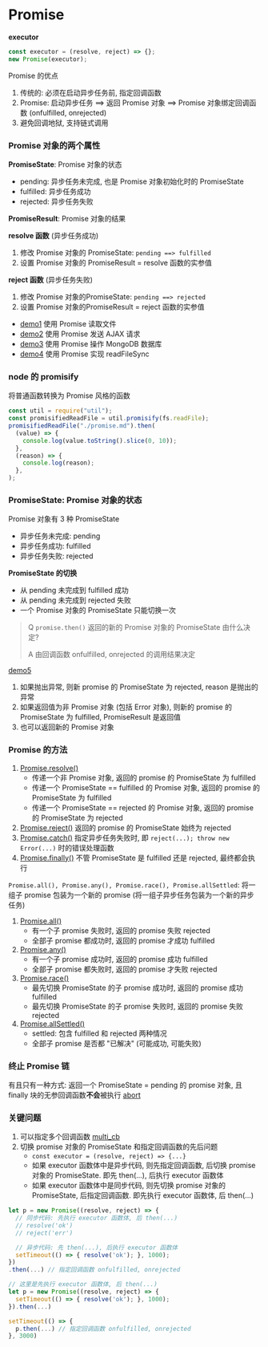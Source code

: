 # Promise

**executor**

```js
const executor = (resolve, reject) => {};
new Promise(executor);
```

Promise 的优点

1. 传统的: 必须在启动异步任务前, 指定回调函数
2. Promise: 启动异步任务 ==> 返回 Promise 对象 ==> Promise 对象绑定回调函数 (onfulfilled, onrejected)
3. 避免回调地狱, 支持链式调用

### Promise 对象的两个属性

**PromiseState**: Promise 对象的状态

- pending: 异步任务未完成, 也是 Promise 对象初始化时的 PromiseState
- fulfilled: 异步任务成功
- rejected: 异步任务失败

**PromiseResult**: Promise 对象的结果

**resolve 函数** (异步任务成功)

1. 修改 Promise 对象的 PromiseState: `pending ==> fulfilled`
2. 设置 Promise 对象的 PromiseResult = resolve 函数的实参值

**reject 函数** (异步任务失败)

1. 修改 Promise 对象的PromiseState: `pending ==> rejected`
2. 设置 Promise 对象的PromiseResult = reject 函数的实参值

- [demo1](./demo1.js) 使用 Promise 读取文件
- [demo2](./demo2.html) 使用 Promise 发送 AJAX 请求
- [demo3](./demo3.js) 使用 Promise 操作 MongoDB 数据库
- [demo4](./demo4.js) 使用 Promise 实现 readFileSync

### node 的 promisify

将普通函数转换为 Promise 风格的函数

```js
const util = require("util");
const promisifiedReadFile = util.promisify(fs.readFile);
promisifiedReadFile("./promise.md").then(
  (value) => {
    console.log(value.toString().slice(0, 10));
  },
  (reason) => {
    console.log(reason);
  },
);
```

### PromiseState: Promise 对象的状态

Promise 对象有 3 种 PromiseState

- 异步任务未完成: pending
- 异步任务成功: fulfilled
- 异步任务失败: rejected

**PromiseState 的切换**

- 从 pending 未完成到 fulfilled 成功
- 从 pending 未完成到 rejected 失败
- 一个 Promise 对象的 PromiseState 只能切换一次

> Q `promise.then()` 返回的新的 Promise 对象的 PromiseState 由什么决定?
>
> A 由回调函数 onfulfilled, onrejected 的调用结果决定

[demo5](./demo5.js)

1. 如果抛出异常, 则新 promise 的 PromiseState 为 rejected, reason 是抛出的异常
2. 如果返回值为非 Promise 对象 (包括 Error 对象), 则新的 promise 的 PromiseState 为 fulfilled, PromiseResult 是返回值
3. 也可以返回新的 Promise 对象

### Promise 的方法

1. [Promise.resolve()](./api/resolve.js)
   - 传递一个非 Promise 对象, 返回的 promise 的 PromiseState 为 fulfilled
   - 传递一个 PromiseState == fulfilled 的 Promise 对象, 返回的 promise 的 PromiseState 为 fulfilled
   - 传递一个 PromiseState == rejected 的 Promise 对象, 返回的 promise 的 PromiseState 为 rejected
2. [Promise.reject()](./api/reject.js) 返回的 promise 的 PromiseState 始终为 rejected
3. [Promise.catch()](./api/catch.js) 指定异步任务失败时, 即 `reject(...); throw new Error(...)` 时的错误处理函数
4. [Promise.finally()](./api/finally.js) 不管 PromiseState 是 fulfilled 还是 rejected, 最终都会执行

`Promise.all(), Promise.any(), Promise.race(), Promise.allSettled`: 将一组子 promise 包装为一个新的 promise (将一组子异步任务包装为一个新的异步任务)

1. [Promise.all()](./api/all.js)
   - 有一个子 promise 失败时, 返回的 promise 失败 rejected
   - 全部子 promise 都成功时, 返回的 promise 才成功 fulfilled
2. [Promise.any()](./api/any.js)
   - 有一个子 promise 成功时, 返回的 promise 成功 fulfilled
   - 全部子 promise 都失败时, 返回的 promise 才失败 rejected
3. [Promise.race()](./api/race.js)
   - 最先切换 PromiseState 的子 promise 成功时, 返回的 promise 成功 fulfilled
   - 最先切换 PromiseState 的子 promise 失败时, 返回的 promise 失败 rejected
4. [Promise.allSettled()](./api/allSettled.js)
   - settled: 包含 fulfilled 和 rejected 两种情况
   - 全部子 promise 是否都 "已解决" (可能成功, 可能失败)

### 终止 Promise 链

有且只有一种方式: 返回一个 PromiseState = pending 的 promise 对象, 且 finally 块的无参回调函数**不会**被执行 [abort](./abort.js)

### 关键问题

1. 可以指定多个回调函数 [multi_cb](./multi_cb.js)
2. 切换 promise 对象的 PromiseState 和指定回调函数的先后问题
   - `const executor = (resolve, reject) => {...}`
   - 如果 executor 函数体中是异步代码, 则先指定回调函数, 后切换 promise 对象的 PromiseState. 即先 then(...), 后执行 executor 函数体
   - 如果 executor 函数体中是同步代码, 则先切换 promise 对象的 PromiseState, 后指定回调函数. 即先执行 executor 函数体, 后 then(...)

```js
let p = new Promise((resolve, reject) => {
  // 同步代码: 先执行 executor 函数体, 后 then(...)
  // resolve('ok')
  // reject('err')

  // 异步代码: 先 then(...), 后执行 executor 函数体
  setTimeout(() => { resolve('ok'); }, 1000);
})
.then(...) // 指定回调函数 onfulfilled, onrejected
```

```js
// 这里是先执行 executor 函数体, 后 then(...)
let p = new Promise((resolve, reject) => {
  setTimeout(() => { resolve('ok'); }, 1000);
}).then(...)

setTimeout(() => {
  p.then(...) // 指定回调函数 onfulfilled, onrejected
}, 3000)
```
